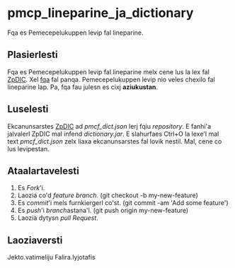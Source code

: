# pmcp_lineparine_ja_dictionary

Fqa es Pemecepelukuppen levip fal lineparine.

## Plasierlesti
Fqa es Pemecepelukuppen levip fal lineparine melx cene lus la lex fal [ZpDIC](http://ziphil.com/application/download/2.html). Xel [fqa](https://sites.google.com/site/lineparine/akrunfterl/pmcfl) fal panqa. Pemecepelukuppen levip nio veles chexilo fal lineparine lap. Pa, fqa fau julesn es cixj __aziukustan__.

## Luselesti
Ekcanunsarstes [ZpDIC](http://ziphil.com/application/download/2.html) ad *pmcf_dict.json* lerj fqiu *repository*. E fanhi'a jalvalerl ZpDIC mal infend *dictionary.jar*. E slahurfaes Ctrl+O la lexe'l mal text *pmcf_dict.json* zelx liaxa ekcanunsarstes fal lovik nestil. Mal, cene co lus levipestan.

## Ataalartavelesti
1. Es *Fork*'i.
2. Laozia co'd *feature branch*. (git checkout -b my-new-feature)
3. Es *commit*'i mels furnkiergerl co'st. (git commit -am 'Add some feature')
4. Es *push*'i *branch*astana'l. (git push origin my-new-feature)
5. Laozia dytysn *pull Request*.

## Laoziaversti
Jekto.vatimeliju
Falira.lyjotafis
